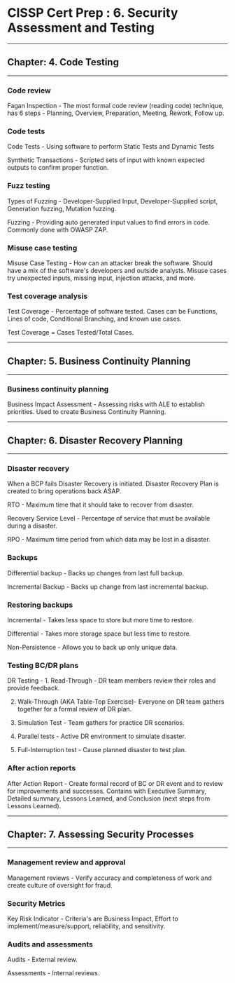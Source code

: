 # CISSP Cert Prep : 6. Security Assessment and Testing
***********************************************
## Chapter: 4. Code Testing
***********************************************
### Code review
Fagan Inspection - The most formal code review (reading code) technique, has 6 steps - Planning, Overview, Preparation, Meeting, Rework, Follow up.

### Code tests
Code Tests - Using software to perform Static Tests and Dynamic Tests 

Synthetic Transactions - Scripted sets of input with known expected outputs to confirm proper function.

### Fuzz testing
Types of Fuzzing - Developer-Supplied Input, Developer-Supplied script, Generation fuzzing, Mutation fuzzing. 

Fuzzing - Providing auto generated input values to find errors in code. Commonly done with OWASP ZAP.

### Misuse case testing
Misuse Case Testing - How can an attacker break the software. Should have a mix of the software's developers and outside analysts. Misuse cases try unexpected inputs, missing input, injection attacks, and more.

### Test coverage analysis
Test Coverage - Percentage of software tested. Cases can be Functions, Lines of code, Conditional Branching, and known use cases.

Test Coverage = Cases Tested/Total Cases. 

***********************************************
## Chapter: 5. Business Continuity Planning
***********************************************
### Business continuity planning
Business Impact Assessment - Assessing risks with ALE to establish priorities.  Used to create Business Continuity Planning.

***********************************************
## Chapter: 6. Disaster Recovery Planning
***********************************************
### Disaster recovery
When a BCP fails Disaster Recovery is initiated. Disaster Recovery Plan is created to bring operations back ASAP. 

RTO - Maximum time that it should take to recover from disaster. 

Recovery Service Level - Percentage of service that must be available during a disaster. 

RPO - Maximum time period from which data may be lost in a disaster.

### Backups
Differential backup - Backs up changes from last full backup. 

Incremental Backup - Backs up change from last incremental backup.

### Restoring backups
Incremental - Takes less space to store but more time to restore. 

Differential - Takes more storage space but less time to restore. 

Non-Persistence - Allows you to back up only unique data.

### Testing BC/DR plans
DR Testing - 1. Read-Through - DR team members review their roles and provide feedback. 

2. Walk-Through (AKA Table-Top Exercise)- Everyone on DR team gathers together for a formal review of DR plan.

3. Simulation Test - Team gathers for practice DR scenarios.

4. Parallel tests - Active DR environment to simulate disaster.

5. Full-Interruption test - Cause planned disaster to test plan.

### After action reports
After Action Report - Create formal record of BC or DR event and to review for improvements and successes. Contains with Executive Summary, Detailed summary, Lessons Learned, and Conclusion (next steps from Lessons Learned).

***********************************************
## Chapter: 7. Assessing Security Processes
***********************************************
### Management review and approval
Management reviews - Verify accuracy and completeness of work and create culture of oversight for fraud.

### Security Metrics
Key Risk Indicator - Criteria's are Business Impact, Effort to implement/measure/support, reliability, and sensitivity.

### Audits and assessments
Audits - External review. 

Assessments - Internal reviews.
